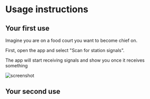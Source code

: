 # Usage instructions

## Your first use
Imagine you are on a food court you want to become chief on. 

First, open the app and select "Scan for station signals". 

The app will start receiving signals and show you once it receives something

![screenshot](screenshots/main-scan.png|256)

## Your second use